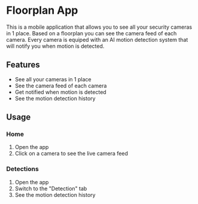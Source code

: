 # Floorplan App

This is a mobile application that allows you to see all your security cameras in 1 place. Based on a floorplan you can see the camera feed of each camera. Every camera is equiped with an AI motion detection system that will notify you when motion is detected.

## Features

- See all your cameras in 1 place
- See the camera feed of each camera
- Get notified when motion is detected
- See the motion detection history

## Usage

### Home

1. Open the app
2. Click on a camera to see the live camera feed

### Detections

1. Open the app
2. Switch to the "Detection" tab
3. See the motion detection history
